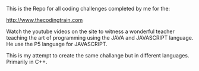 This is the Repo for all coding challenges completed by me for the:

http://www.thecodingtrain.com

Watch the youtube videos on the site to witness a wonderful teacher 
teaching the art of programming using the JAVA and JAVASCRIPT language.
He use the P5 language for JAVASCRIPT.

This is my attempt to create the same challange but in different languages.
Primarily in C++.